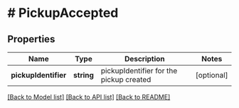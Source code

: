 # # PickupAccepted

## Properties

Name | Type | Description | Notes
------------ | ------------- | ------------- | -------------
**pickupIdentifier** | **string** | pickupIdentifier for the pickup created | [optional]

[[Back to Model list]](../../README.md#models) [[Back to API list]](../../README.md#endpoints) [[Back to README]](../../README.md)
